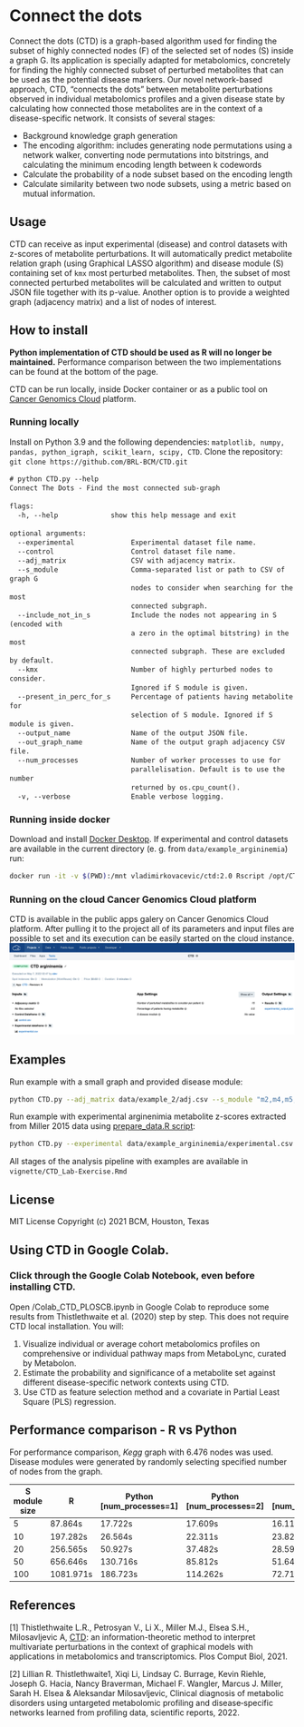 
# Connect the dots
Connect the dots (CTD) is a graph-based algorithm used for finding the subset of highly connected nodes (F) of the selected set of nodes (S) inside a graph G. Its application is specially adapted for metabolomics, concretely for finding the highly connected subset of perturbed metabolites that can be used as the potential disease markers.
Our novel network-based approach, CTD, “connects the dots” between metabolite perturbations observed in individual metabolomics profiles and a given disease state by calculating how connected those metabolites are in the context of a disease-specific network. It consists of several stages:
- Background knowledge graph generation
- The encoding algorithm: includes generating node permutations using a network walker, converting node permutations into bitstrings, and calculating the minimum encoding length between k codewords
- Calculate the probability of a node subset based on the encoding length
- Calculate similarity between two node subsets, using a metric based on mutual information.

## Usage
CTD can receive as input experimental (disease) and control datasets with z-scores of metabolite perturbations. It will automatically predict metabolite relation graph (using Graphical LASSO algorithm) and disease module (S) containing set of ```kmx``` most perturbed metabolites. Then, the subset of most connected perturbed metabolites will be calculated and written to output JSON file together with its p-value.
Another option is to provide a weighted graph (adjacency matrix) and a list of nodes of interest.

## How to install
**Python implementation of CTD should be used as R will no longer be maintained.** Performance comparison between the two implementations can be found at the bottom of the page.

CTD can be run locally, inside Docker container or as a public tool on [Cancer Genomics Cloud](https://cgc.sbgenomics.com/) platform.
### Running locally
 Install on Python 3.9 and the following dependencies: ```matplotlib, numpy, pandas, python_igraph, scikit_learn, scipy, CTD```.
 Clone the repository: ```git clone https://github.com/BRL-BCM/CTD.git ```
```
# python CTD.py --help
Connect The Dots - Find the most connected sub-graph

flags:
  -h, --help             show this help message and exit

optional arguments:
  --experimental              Experimental dataset file name.
  --control                   Control dataset file name.
  --adj_matrix                CSV with adjacency matrix.
  --s_module                  Comma-separated list or path to CSV of graph G
                              nodes to consider when searching for the most
                              connected subgraph.
  --include_not_in_s          Include the nodes not appearing in S (encoded with
                              a zero in the optimal bitstring) in the most
                              connected subgraph. These are excluded by default.
  --kmx                       Number of highly perturbed nodes to consider.
                              Ignored if S module is given.
  --present_in_perc_for_s     Percentage of patients having metabolite for
                              selection of S module. Ignored if S module is given.
  --output_name               Name of the output JSON file.
  --out_graph_name            Name of the output graph adjacency CSV file.
  --num_processes             Number of worker processes to use for
                              parallelisation. Default is to use the number
                              returned by os.cpu_count().
  -v, --verbose               Enable verbose logging.
```
### Running inside docker
Download and install [Docker Desktop](https://www.docker.com/get-started).
If experimental and control datasets are available in the current directory (e. g. from ```data/example_argininemia```) run:
```sh
docker run -it -v $(PWD):/mnt vladimirkovacevic/ctd:2.0 Rscript /opt/CTD/CTD.r --experimental /mnt/experimental.csv --control /mnt/control.csv --output_name /mnt/output.json
```
### Running on the cloud Cancer Genomics Cloud platform
CTD is available in the public apps galery on Cancer Genomics Cloud platform. After pulling it to the project all of its parameters and input files are possible to set and its execution can be easily started on the cloud instance.
![CGC task](inst/images/cgc_task.png)

## Examples

Run example with a small graph and provided disease module:
```sh
python CTD.py --adj_matrix data/example_2/adj.csv --s_module "m2,m4,m5,m7"
```
Run example with experimental arginenimia metabolite z-scores extracted from Miller 2015 data using [prepare_data.R script](data/example_argininemia/prepare_data.R):
```sh
python CTD.py --experimental data/example_argininemia/experimental.csv --control data/example_argininemia/control.csv --kmx 15
```
All stages of the analysis pipeline with examples are available in ```vignette/CTD_Lab-Exercise.Rmd```

## License
MIT License
Copyright (c) 2021 BCM, Houston, Texas

## Using CTD in Google Colab.
### Click through the Google Colab Notebook, even before installing CTD.
Open /Colab_CTD_PLOSCB.ipynb in Google Colab to reproduce some results from Thistlethwaite et al. (2020) step by step. This does not require CTD local installation. You will:

1. Visualize individual or average cohort metabolomics profiles on comprehensive or individual pathway maps from MetaboLync, curated by Metabolon.
2. Estimate the probability and significance of a metabolite set against different disease-specific network contexts using CTD.
3. Use CTD as feature selection method and a covariate in Partial Least Square (PLS) regression.

## Performance comparison - R vs Python

For performance comparison, *Kegg* graph with 6.476 nodes was used. Disease modules were generated by randomly selecting specified number of nodes from the graph.

| S module size 	| R         	| Python [num_processes=1] 	| Python [num_processes=2] 	| Python [num_processes=4] 	| Python [num_processes=8] 	| Python [num_processes=12] 	|
|---------------	|-----------	|--------------------------	|--------------------------	|--------------------------	|----------------------------	|-----------------------------	|
| 5             	| 87.864s   	| 17.722s                  	| 17.609s                  	| 16.116s                  	| 16.737s                    	| 18.134s                     	|
| 10            	| 197.282s  	| 26.564s                  	| 22.311s                  	| 23.826s                  	| 24.053s                    	| 25.399s                     	|
| 20            	| 256.565s  	| 50.927s                  	| 37.482s                  	| 28.596s                  	| 32.792s                    	| 33.251s                     	|
| 50            	| 656.646s  	| 130.716s                 	| 85.812s                  	| 51.648s                  	| 49.679s                    	| 52.641s                     	|
| 100           	| 1081.971s 	| 186.723s                 	| 114.262s                 	| 72.712s                  	| 60.5s                      	| 60.795s                     	|

## References
[1] Thistlethwaite L.R., Petrosyan V., Li X., Miller M.J., Elsea S.H., Milosavljevic A, [CTD](https://doi.org/10.1371/journal.pcbi.1008550): an information-theoretic method to interpret multivariate perturbations in the context of graphical models with applications in metabolomics and transcriptomics. Plos Comput Biol, 2021.

[2] Lillian R. Thistlethwaite1, Xiqi Li, Lindsay C. Burrage, Kevin Riehle, Joseph G. Hacia, Nancy Braverman, Michael F. Wangler, Marcus J. Miller, Sarah H. Elsea & Aleksandar Milosavljevic, Clinical diagnosis of metabolic disorders using untargeted metabolomic profiling and disease‑specific networks learned from profiling data, scientific reports, 2022.
